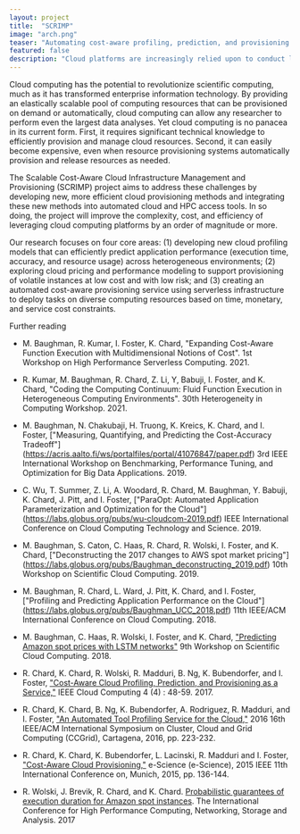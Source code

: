 ```yaml
---
layout: project
title:  "SCRIMP"
image: "arch.png"
teaser: "Automating cost-aware profiling, prediction, and provisioning of cloud and HPC resources."
featured: false
description: "Cloud platforms are increasingly relied upon to conduct large scale science. However, the method by which infrastructure is provisioned and managed are ad hoc. We are developing new methods to profile application performance, predict cloud market conditions, and automate provisioning decisions."
---
```


Cloud computing has the potential to revolutionize scientific computing, much as it has transformed
enterprise information technology. By providing an elastically scalable pool of computing resources
that can be provisioned on demand or automatically, cloud computing can allow any researcher to perform even the largest
data analyses. Yet cloud computing is no panacea in its current form. First, it requires significant technical
knowledge to efficiently provision and manage cloud resources. Second, it can easily become expensive,
even when resource provisioning systems automatically provision and release resources as needed.

The Scalable Cost-Aware Cloud Infrastructure Management and Provisioning (SCRIMP) project aims to address
these challenges by developing new, more efficient cloud provisioning methods and integrating these
new methods into automated cloud and HPC access tools. In so doing, the project will improve the complexity, cost,
and efficiency of leveraging cloud computing platforms by an order of magnitude or more. 

Our research focuses on four core areas:
(1) developing new cloud profiling models that can efficiently predict application performance (execution
time, accuracy, and resource usage) across heterogeneous environments; 
(2) exploring cloud pricing and performance modeling to support provisioning of volatile instances at low cost 
and with low risk; and 
(3) creating an automated cost-aware provisioning service using serverless infrastructure to deploy tasks on diverse computing resources based on time, monetary, and service cost constraints. 

Further reading

- M. Baughman, R. Kumar, I. Foster, K. Chard, "Expanding Cost-Aware Function Execution with Multidimensional Notions of Cost". 1st Workshop on High Performance Serverless Computing. 2021.

- R. Kumar, M. Baughman, R. Chard, Z. Li, Y, Babuji, I. Foster, and K. Chard, "Coding the Computing Continuum: Fluid Function Execution in Heterogeneous Computing Environments". 30th Heterogeneity in Computing Workshop. 2021.

- M. Baughman, N. Chakubaji, H. Truong, K. Kreics, K. Chard, and I. Foster, ["Measuring, Quantifying, and Predicting the Cost-Accuracy Tradeoff"] (https://acris.aalto.fi/ws/portalfiles/portal/41076847/paper.pdf) 3rd IEEE International Workshop on Benchmarking, Performance Tuning, and Optimization for Big Data Applications. 2019.

- C. Wu, T. Summer, Z. Li, A. Woodard, R. Chard, M. Baughman, Y. Babuji, K. Chard, J. Pitt, and I. Foster, ["ParaOpt: Automated Application Parameterization and Optimization for the Cloud"] (https://labs.globus.org/pubs/wu-cloudcom-2019.pdf) IEEE International Conference on Cloud Computing Technology and Science. 2019.

- M. Baughman, S. Caton, C. Haas, R. Chard, R. Wolski, I. Foster, and K. Chard, ["Deconstructing the 2017 changes to AWS spot market pricing"] (https://labs.globus.org/pubs/Baughman_deconstructing_2019.pdf) 10th Workshop on Scientific Cloud Computing. 2019.

- M. Baughman, R. Chard, L. Ward, J. Pitt, K. Chard, and I. Foster, ["Profiling and Predicting Application Performance on the Cloud"] (https://labs.globus.org/pubs/Baughman_UCC_2018.pdf) 11th IEEE/ACM International Conference on Cloud Computing. 2018.

- M. Baughman, C. Haas, R. Wolski, I. Foster, and K. Chard, ["Predicting Amazon spot prices with LSTM networks"](https://labs.globus.org/pubs/Baughman_ScienceCloud_2018.pdf) 9th Workshop on Scientific Cloud Computing. 2018.

- R. Chard, K. Chard, R. Wolski, R. Madduri, B. Ng, K. Bubendorfer, and I. Foster, ["Cost-Aware Cloud Profiling, Prediction, and Provisioning as a Service,"](http://ieeexplore.ieee.org/stamp/stamp.jsp?tp=&arnumber=7515692&isnumber=7515592) IEEE Cloud Computing 4 (4) : 48-59. 2017.
- R. Chard, K. Chard, B. Ng, K. Bubendorfer, A. Rodriguez, R. Madduri, and I. Foster, ["An Automated Tool Profiling Service for the Cloud,"](http://ieeexplore.ieee.org/stamp/stamp.jsp?tp=&arnumber=7515692&isnumber=7515592) 2016 16th IEEE/ACM International Symposium on Cluster, Cloud and Grid Computing (CCGrid), Cartagena, 2016, pp. 223-232.
- R. Chard, K. Chard, K. Bubendorfer, L. Lacinski, R. Madduri and I. Foster, ["Cost-Aware Cloud Provisioning,"](http://ieeexplore.ieee.org/stamp/stamp.jsp?tp=&arnumber=7304284&isnumber=7304061) e-Science (e-Science), 2015 IEEE 11th International Conference on, Munich, 2015, pp. 136-144.
- R. Wolski, J. Brevik, R. Chard, and K. Chard. [Probabilistic guarantees of execution duration for Amazon spot instances](https://www.researchgate.net/publication/320955546_Probabilistic_guarantees_of_execution_duration_for_Amazon_spot_instances). The International Conference for High Performance Computing, Networking, Storage and Analysis. 2017
